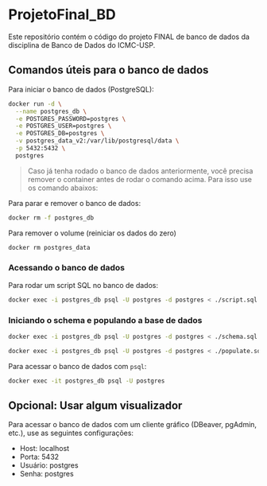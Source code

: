 # ProjetoFinal_BD

Este repositório contém o código do projeto FINAL de banco de dados da disciplina de Banco de Dados do ICMC-USP.

## Comandos úteis para o banco de dados

Para iniciar o banco de dados (PostgreSQL):

```bash
docker run -d \
  --name postgres_db \
  -e POSTGRES_PASSWORD=postgres \
  -e POSTGRES_USER=postgres \
  -e POSTGRES_DB=postgres \
  -v postgres_data_v2:/var/lib/postgresql/data \
  -p 5432:5432 \
  postgres
```

> Caso já tenha rodado o banco de dados anteriormente, você precisa remover o container antes de rodar o comando acima. Para isso use os comando abaixos:

Para parar e remover o banco de dados:

```bash
docker rm -f postgres_db
```

Para remover o volume (reiniciar os dados do zero)

```bash
docker rm postgres_data
```

### Acessando o banco de dados

Para rodar um script SQL no banco de dados:

```bash
docker exec -i postgres_db psql -U postgres -d postgres < ./script.sql
```

### Iniciando o schema e populando a base de dados

```bash
docker exec -i postgres_db psql -U postgres -d postgres < ./schema.sql
```

```bash
docker exec -i postgres_db psql -U postgres -d postgres < ./populate.sql
```

Para acessar o banco de dados com `psql`:

```bash
docker exec -it postgres_db psql -U postgres
```

## Opcional: Usar algum visualizador

Para acessar o banco de dados com um cliente gráfico (DBeaver, pgAdmin, etc.), use as seguintes configurações:

- Host: localhost
- Porta: 5432
- Usuário: postgres
- Senha: postgres